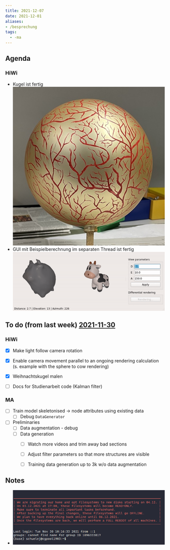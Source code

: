 ```yaml
---
title: 2021-12-07
date: 2021-12-01
aliases:
- /besprechung
tags:
  - -ma
---
```


## Agenda
### HiWi
* Kugel ist fertig  
	![](/unlisted/minutes/kugel_blase.jpg)
* GUI mit Beispielberechnung im separaten Thread ist fertig  
	![](/unlisted/minutes/gui-threaded.gif)

## To do (from last week) [2021-11-30](unlisted/minutes/2021-11/2021-11-30.md)
### HiWi
* [x] Make light follow camera rotation
* [x] Enable camera movement parallel to an ongoing rendering calculation (s. example with the sphere to cow rendering)
* [x] Weihnachtskugel malen
* [ ] Docs for Studienarbeit code (Kalman filter)


### MA
* [ ] Train model skeletonised -> node attributes using existing data
	* [ ] Debug `DataGenerator`
* [ ] Preliminaries
	* [ ] Data augmentation - debug
	* [ ] Data generation
		* [ ] Watch more videos and trim away bad sections
		* [ ] Adjust filter parameters so that more structures are visible
		* [ ] Training data generation up to 3k w/o data augmentation


## Notes
* ![](unlisted/minutes/remote-migration.png)